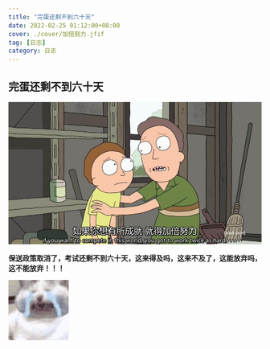 ```yaml
---
title: "完蛋还剩不到六十天"
date: 2022-02-25 01:12:00+08:00
cover: ./cover/加倍努力.jfif
tag: [日志]
category: 日志
---
```



## 完蛋还剩不到六十天

![](./cover/加倍努力.jfif)

**保送政策取消了，考试还剩不到六十天，这来得及吗，这来不及了，这能放弃吗，这不能放弃！！！**

![](./images/233.gif)
<!-- <img src="./images/233.gif" style="display:block;margin:0 auto;height:200px;"> -->

<br>
<br>
<br>
<br>
